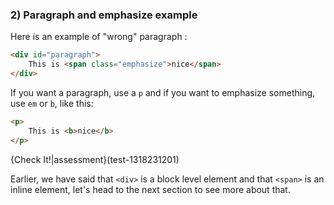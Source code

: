 ### 2) Paragraph and emphasize example

Here is an example of "wrong" paragraph :

```html
<div id="paragraph">
    This is <span class="emphasize">nice</span>
</div>
```

If you want a paragraph, use a `p` and if you want to emphasize something, use `em` or `b`, like this:

```html
<p>
    This is <b>nice</b>
</p>
```

{Check It!|assessment}(test-1318231201)


Earlier, we have said that `<div>` is a block level element and that `<span>` is an inline element, let's head to the next section to see more about that.